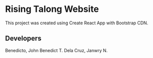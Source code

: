 # Rising Talong Website

This project was created using Create React App with Bootstrap CDN.

## Developers
Benedicto, John Benedict T.
Dela Cruz, Janwry N.
